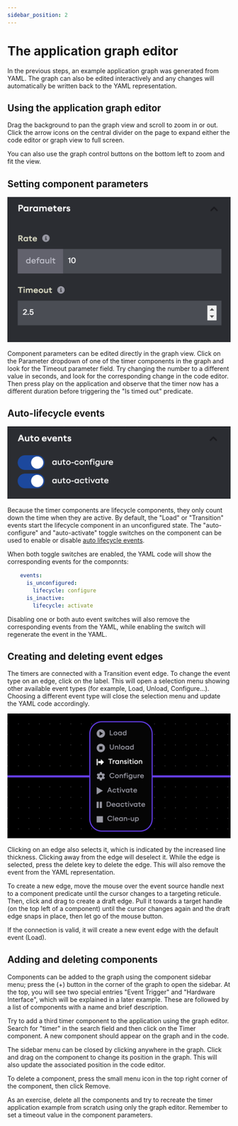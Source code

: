 ```yaml
---
sidebar_position: 2
---
```


# The application graph editor

In the previous steps, an example application graph was generated from YAML. The graph can also be edited interactively
and any changes will automatically be written back to the YAML representation.

## Using the application graph editor

Drag the background to pan the graph view and scroll to zoom in or out. Click the arrow icons on the central divider
on the page to expand either the code editor or graph view to full screen.

You can also use the graph control buttons on the bottom left to zoom and fit the view.

## Setting component parameters

![timer example](./assets/component-parameters.png)

Component parameters can be edited directly in the graph view.
Click on the Parameter dropdown of one of the timer components in the graph and look for the Timeout parameter field.
Try changing the number to a different value in seconds, and look for the corresponding change in the code editor.
Then press play on the application and observe that the timer now has a different duration before triggering the
"Is timed out" predicate.

## Auto-lifecycle events

![timer example](./assets/auto-lifecycle-events.png)

Because the timer components are lifecycle components, they only count down the time when they are active. By default,
the "Load" or "Transition" events start the lifecycle component in an unconfigured state. The "auto-configure" and
"auto-activate" toggle switches on the component can be used to enable or disable
[auto lifecycle events](../../concepts/05-building-blocks/03-components.md#auto-lifecycle-events).

When both toggle switches are enabled, the YAML code will show the corresponding events for the componnts:

```yaml
    events:
      is_unconfigured:
        lifecycle: configure
      is_inactive:
        lifecycle: activate
```

Disabling one or both auto event switches will also remove the corresponding events from the YAML, while enabling the
switch will regenerate the event in the YAML.

## Creating and deleting event edges

The timers are connected with a Transition event edge. To change the event type on an edge, click on the label. This
will open a selection menu showing other available event types (for example, Load, Unload, Configure...). Choosing
a different event type will close the selection menu and update the YAML code accordingly.

![timer example](./assets/event-edge.png)

Clicking on an edge also selects it, which is indicated by the increased line thickness. Clicking away from the edge
will deselect it. While the edge is selected, press the delete key to delete the edge. This will also remove the
event from the YAML representation.

To create a new edge, move the mouse over the event source handle next to a component predicate until the cursor changes
to a targeting reticule. Then, click and drag to create a draft edge. Pull it towards a target handle (on the top left
of a component) until the cursor changes again and the draft edge snaps in place, then let go of the mouse button.

If the connection is valid, it will create a new event edge with the default event (Load).

## Adding and deleting components

Components can be added to the graph using the component sidebar menu; press the (+) button in the corner of the graph
to open the sidebar. At the top, you will see two special entries "Event Trigger" and "Hardware Interface", which will
be explained in a later example. These are followed by a list of components with a name and brief description.

Try to add a third timer component to the application using the graph editor. Search for "timer" in the search field and
then click on the Timer component. A new component should appear on the graph and in the code.

The sidebar menu can be closed by clicking anywhere in the graph. Click and drag on the component to change its position
in the graph. This will also update the associated position in the code editor.

To delete a component, press the small menu icon in the top right corner of the component, then click Remove.

As an exercise, delete all the components and try to recreate the timer application example from scratch using only the
graph editor. Remember to set a timeout value in the component parameters.
